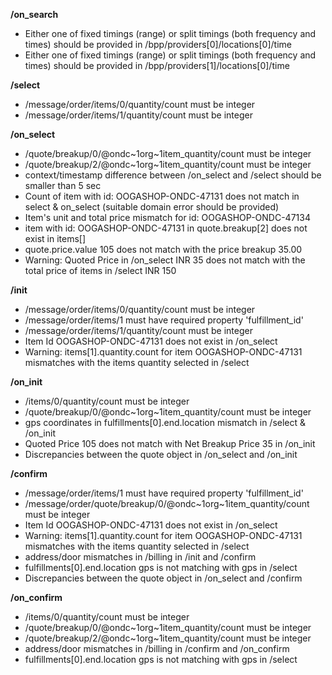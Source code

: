 **/on_search**
- Either one of fixed timings (range) or split timings (both frequency and times) should be provided in /bpp/providers[0]/locations[0]/time
- Either one of fixed timings (range) or split timings (both frequency and times) should be provided in /bpp/providers[1]/locations[0]/time

**/select**
- /message/order/items/0/quantity/count must be integer
- /message/order/items/1/quantity/count must be integer

**/on_select**
- /quote/breakup/0/@ondc~1org~1item_quantity/count must be integer
- /quote/breakup/2/@ondc~1org~1item_quantity/count must be integer
- context/timestamp difference between /on_select and /select should be smaller than 5 sec
- Count of item with id: OOGASHOP-ONDC-47131 does not match in select & on_select (suitable domain error should be provided)
- Item's unit and total price mismatch for id: OOGASHOP-ONDC-47134
- item with id: OOGASHOP-ONDC-47131 in quote.breakup[2] does not exist in items[]
- quote.price.value 105 does not match with the price breakup 35.00
- Warning: Quoted Price in /on_select INR 35 does not match with the total price of items in /select INR 150

**/init**
- /message/order/items/0/quantity/count must be integer
- /message/order/items/1 must have required property 'fulfillment_id'
- /message/order/items/1/quantity/count must be integer
- Item Id OOGASHOP-ONDC-47131 does not exist in /on_select
- Warning: items[1].quantity.count for item OOGASHOP-ONDC-47131 mismatches with the items quantity selected in /select

**/on_init**
- /items/0/quantity/count must be integer
- /quote/breakup/0/@ondc~1org~1item_quantity/count must be integer
- gps coordinates in fulfillments[0].end.location mismatch in /select & /on_init
- Quoted Price 105 does not match with Net Breakup Price 35 in /on_init
- Discrepancies between the quote object in /on_select and /on_init

**/confirm**
- /message/order/items/1 must have required property 'fulfillment_id'
- /message/order/quote/breakup/0/@ondc~1org~1item_quantity/count must be integer
- Item Id OOGASHOP-ONDC-47131 does not exist in /on_select
- Warning: items[1].quantity.count for item OOGASHOP-ONDC-47131 mismatches with the items quantity selected in /select
- address/door mismatches in /billing in /init and /confirm
- fulfillments[0].end.location gps is not matching with gps in /select
- Discrepancies between the quote object in /on_select and /confirm

**/on_confirm**
- /items/0/quantity/count must be integer
- /quote/breakup/0/@ondc~1org~1item_quantity/count must be integer
- /quote/breakup/2/@ondc~1org~1item_quantity/count must be integer
- address/door mismatches in /billing in /confirm and /on_confirm
- fulfillments[0].end.location gps is not matching with gps in /select

